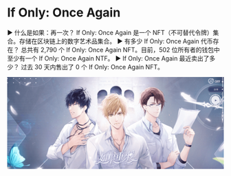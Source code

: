 # If Only: Once Again

▶ 什么是如果：再一次？
If Only: Once Again 是一个 NFT（不可替代令牌）集合。存储在区块链上的数字艺术品集合。
▶ 有多少 If Only: Once Again 代币存在？
总共有 2,790 个 If Only: Once Again NFT。目前，502 位所有者的钱包中至少有一个 If Only: Once Again NTF。
▶ If Only: Once Again 最近卖出了多少？
过去 30 天内售出了 0 个 If Only: Once Again NFT。

![nft](01.png)


